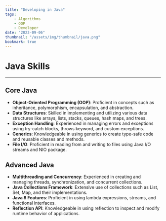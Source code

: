 ```yaml
---
title: "Developing in Java"
tags:
    - Algorithms
    - OOP
    - Developer
date: "2023-09-06"
thumbnail: "/assets/img/thumbnail/java.png"
bookmark: true
---
```


# Java Skills
---

## Core Java
- **Object-Oriented Programming (OOP)**: Proficient in concepts such as inheritance, polymorphism, encapsulation, and abstraction.
- **Data Structures**: Skilled in implementing and utilizing various data structures like arrays, lists, stacks, queues, hash maps, and trees.
- **Exception Handling**: Experienced in managing errors and exceptions using try-catch blocks, throws keyword, and custom exceptions.
- **Generics**: Knowledgeable in using generics to create type-safe code and reusable classes and methods.
- **File I/O**: Proficient in reading from and writing to files using Java I/O streams and NIO package.

## Advanced Java
- **Multithreading and Concurrency**: Experienced in creating and managing threads, synchronization, and concurrent collections.
- **Java Collections Framework**: Extensive use of collections such as List, Set, Map, and their implementations.
- **Java 8 Features**: Proficient in using lambda expressions, streams, and functional interfaces.
- **Reflection API**: Knowledgeable in using reflection to inspect and modify runtime behavior of applications.
